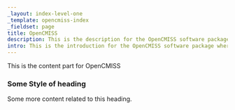 ```yaml
---
_layout: index-level-one
_template: opencmiss-index
_fieldset: page
title: OpenCMISS
description: This is the description for the OpenCMISS software package.
intro: This is the introduction for the OpenCMISS software package where some quality gunf belongs.
---
```

This is the content part for OpenCMISS

### Some Style of heading

Some more content related to this heading.
